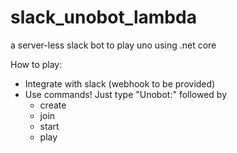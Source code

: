 # slack_unobot_lambda
a server-less slack bot to play uno using .net core

How to play:
* Integrate with slack (webhook to be provided)
* Use commands! Just type "Unobot:" followed by
  * create
  * join
  * start
  * play <card>
